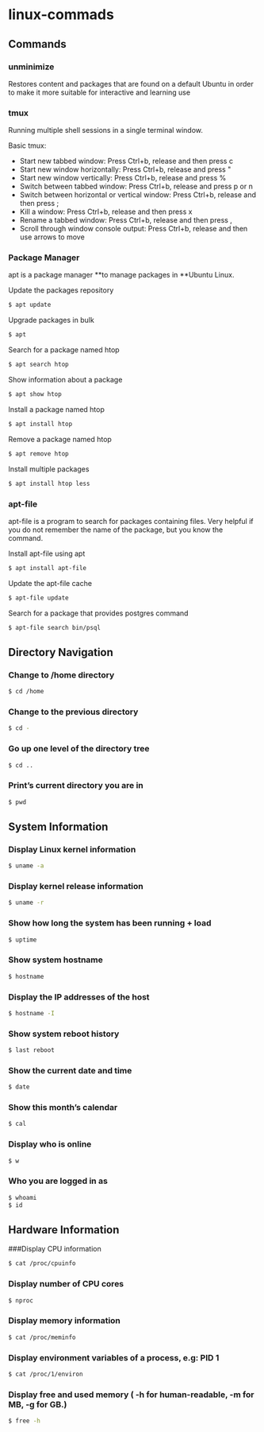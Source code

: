 # linux-commads
## Commands
### unminimize
Restores content and packages that are found on a default Ubuntu in order to make it more suitable for interactive and learning use

### tmux
Running multiple shell sessions in a single terminal window.

Basic tmux: 
* Start new tabbed window: Press Ctrl+b, release and then press c
* Start new window horizontally: Press Ctrl+b, release and press "
* Start new window vertically: Press Ctrl+b, release and press %
* Switch between tabbed window: Press Ctrl+b, release and press p or n
* Switch between horizontal or vertical window: Press Ctrl+b, release and then press ;
* Kill a window: Press Ctrl+b, release and then press x
* Rename a tabbed window: Press Ctrl+b, release and then press ,
* Scroll through window console output: Press Ctrl+b, release and then use arrows to move

### Package Manager
apt is a package manager **to manage packages in **Ubuntu Linux.

Update the packages repository
```bash
$ apt update
```

Upgrade packages in bulk
```bash
$ apt
```
Search for a package named htop
```bash
$ apt search htop
```

Show information about a package
```bash
$ apt show htop
```

Install a package named htop
```bash
$ apt install htop
```

Remove a package named htop
```bash
$ apt remove htop
```

Install multiple packages
```bash
$ apt install htop less
```

### apt-file
apt-file is a program to search for packages containing files. Very helpful if you do not remember the name of the package, but you know the command.

Install apt-file using apt
```bash
$ apt install apt-file
```

Update the apt-file cache
```bash
$ apt-file update
```

Search for a package that provides postgres command
```bash
$ apt-file search bin/psql
```

## Directory Navigation
### Change to /home directory
```bash
$ cd /home
```

### Change to the previous directory
```bash
$ cd -
```

### Go up one level of the directory tree
```bash
$ cd ..
```
### Print’s current directory you are in
```bash
$ pwd
```

## System Information
### Display Linux kernel information
```bash
$ uname -a
```

### Display kernel release information
```bash
$ uname -r
```

### Show how long the system has been running + load
```bash
$ uptime
```

### Show system hostname
```bash
$ hostname
```

### Display the IP addresses of the host
```bash
$ hostname -I
```

### Show system reboot history
```bash
$ last reboot
```

### Show the current date and time
```bash
$ date
```

### Show this month’s calendar
```bash
$ cal
```

### Display who is online
```bash
$ w
```

### Who you are logged in as
```bash
$ whoami
$ id
```

## Hardware Information
###Display CPU information

```bash
$ cat /proc/cpuinfo
```

### Display number of CPU cores
```bash
$ nproc
```

### Display memory information
```bash
$ cat /proc/meminfo
```

### Display environment variables of a process, e.g: PID 1
```bash
$ cat /proc/1/environ
```

### Display free and used memory ( -h for human-readable, -m for MB, -g for GB.)
```bash
$ free -h
```


